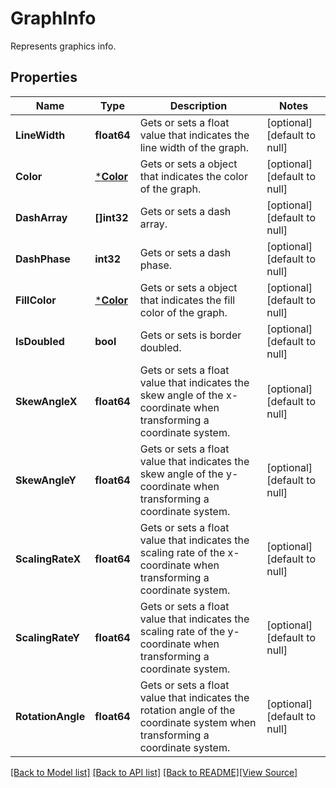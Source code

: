 # GraphInfo
Represents graphics info.

## Properties
Name | Type | Description | Notes
------------ | ------------- | ------------- | -------------
**LineWidth** | **float64** | Gets or sets a float value that indicates the line width of the graph. | [optional] [default to null]
**Color** | [***Color**](Color.md) | Gets or sets a  object that indicates the color of the graph. | [optional] [default to null]
**DashArray** | **[]int32** | Gets or sets a dash array. | [optional] [default to null]
**DashPhase** | **int32** | Gets or sets a dash phase. | [optional] [default to null]
**FillColor** | [***Color**](Color.md) | Gets or sets a  object that indicates the fill color of the graph. | [optional] [default to null]
**IsDoubled** | **bool** | Gets or sets is border doubled. | [optional] [default to null]
**SkewAngleX** | **float64** | Gets or sets a float value that indicates the skew angle of the x-coordinate when transforming a coordinate system. | [optional] [default to null]
**SkewAngleY** | **float64** | Gets or sets a float value that indicates the skew angle of the y-coordinate when transforming a coordinate system. | [optional] [default to null]
**ScalingRateX** | **float64** | Gets or sets a float value that indicates the scaling rate of the x-coordinate when transforming a coordinate system. | [optional] [default to null]
**ScalingRateY** | **float64** | Gets or sets a float value that indicates the scaling rate of the y-coordinate when transforming a coordinate system. | [optional] [default to null]
**RotationAngle** | **float64** | Gets or sets a float value that indicates the rotation angle of the coordinate system  when transforming a coordinate system. | [optional] [default to null]

[[Back to Model list]](../README.md#documentation-for-models) [[Back to API list]](../README.md#documentation-for-api-endpoints) [[Back to README]](../README.md)[[View Source]](../graph_info.go)


